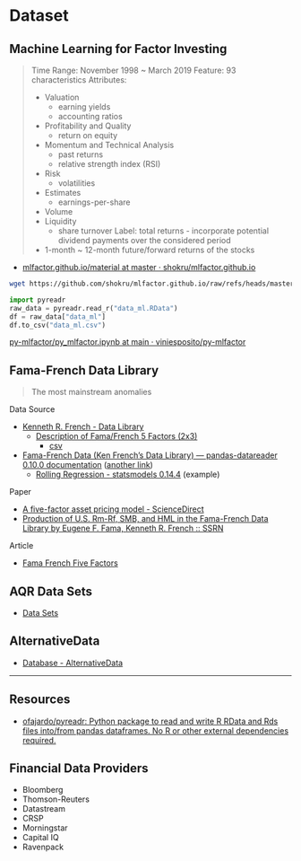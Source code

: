 # Dataset

## Machine Learning for Factor Investing

> Time Range: November 1998 ~ March 2019
> Feature: 93 characteristics
> Attributes:
> - Valuation
>   - earning yields
>   - accounting ratios
> - Profitability and Quality
>   - return on equity
> - Momentum and Technical Analysis
>   - past returns
>   - relative strength index (RSI)
> - Risk
>   - volatilities
> - Estimates
>   - earnings-per-share
> - Volume
> - Liquidity
>   - share turnover
> Label: total returns - incorporate potential dividend payments over the considered period
> - 1-month ~ 12-month future/forward returns of the stocks

- [mlfactor.github.io/material at master · shokru/mlfactor.github.io](https://github.com/shokru/mlfactor.github.io/tree/master/material)

```bash
wget https://github.com/shokru/mlfactor.github.io/raw/refs/heads/master/material/data_ml.RData
```

```python
import pyreadr
raw_data = pyreadr.read_r("data_ml.RData")
df = raw_data["data_ml"]
df.to_csv("data_ml.csv")
```

[py-mlfactor/py_mlfactor.ipynb at main · viniesposito/py-mlfactor](https://github.com/viniesposito/py-mlfactor/blob/main/py_mlfactor.ipynb)

## Fama-French Data Library

> The most mainstream anomalies

Data Source

- [Kenneth R. French - Data Library](https://mba.tuck.dartmouth.edu/pages/faculty/ken.french/data_library.html)
  - [Description of Fama/French 5 Factors (2x3)](https://mba.tuck.dartmouth.edu/pages/faculty/ken.french/Data_Library/f-f_5_factors_2x3.html)
    - [csv](https://mba.tuck.dartmouth.edu/pages/faculty/ken.french/ftp/F-F_Research_Data_5_Factors_2x3_CSV.zip)
- [Fama-French Data (Ken French’s Data Library) — pandas-datareader 0.10.0 documentation](https://pandas-datareader.readthedocs.io/en/latest/readers/famafrench.html) ([another link](https://pydata.github.io/pandas-datareader/devel/readers/famafrench.html))
  - [Rolling Regression - statsmodels 0.14.4](https://www.statsmodels.org/stable/examples/notebooks/generated/rolling_ls.html) (example)

Paper

- [A five-factor asset pricing model - ScienceDirect](https://www.sciencedirect.com/science/article/abs/pii/S0304405X14002323)
- [Production of U.S. Rm-Rf, SMB, and HML in the Fama-French Data Library by Eugene F. Fama, Kenneth R. French :: SSRN](https://papers.ssrn.com/sol3/papers.cfm?abstract_id=4629613)

Article

- [Fama French Five Factors](https://www.quantconnect.com/research/15262/fama-french-five-factors/p1)

## AQR Data Sets

- [Data Sets](https://www.aqr.com/Insights/Datasets)

## AlternativeData

- [Database - AlternativeData](https://alternativedata.org/data-providers/)

---

## Resources

- [ofajardo/pyreadr: Python package to read and write R RData and Rds files into/from pandas dataframes. No R or other external dependencies required.](https://github.com/ofajardo/pyreadr)

## Financial Data Providers

- Bloomberg
- Thomson-Reuters
- Datastream
- CRSP
- Morningstar
- Capital IQ
- Ravenpack
